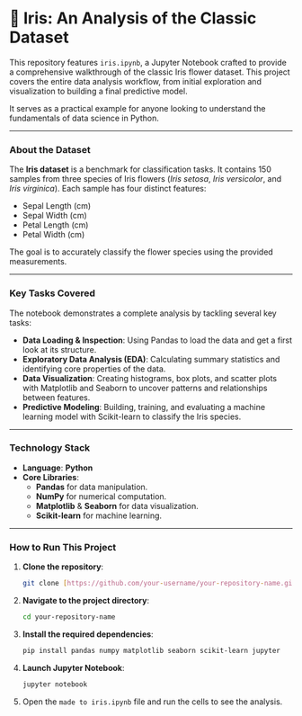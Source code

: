 # 💐 Iris: An Analysis of the Classic Dataset

This repository features `iris.ipynb`, a Jupyter Notebook crafted to provide a comprehensive walkthrough of the classic Iris flower dataset. This project covers the entire data analysis workflow, from initial exploration and visualization to building a final predictive model.

It serves as a practical example for anyone looking to understand the fundamentals of data science in Python.

---

### About the Dataset

The **Iris dataset** is a benchmark for classification tasks. It contains 150 samples from three species of Iris flowers (*Iris setosa*, *Iris versicolor*, and *Iris virginica*). Each sample has four distinct features:
* Sepal Length (cm)
* Sepal Width (cm)
* Petal Length (cm)
* Petal Width (cm)

The goal is to accurately classify the flower species using the provided measurements.

---

### Key Tasks Covered

The notebook demonstrates a complete analysis by tackling several key tasks:

* **Data Loading & Inspection**: Using Pandas to load the data and get a first look at its structure.
* **Exploratory Data Analysis (EDA)**: Calculating summary statistics and identifying core properties of the data.
* **Data Visualization**: Creating histograms, box plots, and scatter plots with Matplotlib and Seaborn to uncover patterns and relationships between features.
* **Predictive Modeling**: Building, training, and evaluating a machine learning model with Scikit-learn to classify the Iris species.

---

### Technology Stack

* **Language**: **Python**
* **Core Libraries**:
    * **Pandas** for data manipulation.
    * **NumPy** for numerical computation.
    * **Matplotlib** & **Seaborn** for data visualization.
    * **Scikit-learn** for machine learning.

---

### How to Run This Project

1.  **Clone the repository**:
    ```bash
    git clone [https://github.com/your-username/your-repository-name.git](https://github.com/your-username/your-repository-name.git)
    ```
2.  **Navigate to the project directory**:
    ```bash
    cd your-repository-name
    ```
3.  **Install the required dependencies**:
    ```bash
    pip install pandas numpy matplotlib seaborn scikit-learn jupyter
    ```
4.  **Launch Jupyter Notebook**:
    ```bash
    jupyter notebook
    ```
5.  Open the `made to iris.ipynb` file and run the cells to see the analysis.
